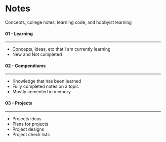 # Notes
Concepts, college notes, learning code, and hobbyist learning


#### 01 - Learning
--- 
- Concepts, ideas, etc that I am currently learning
- New and Not completed

#### 02 - Compendiums
--- 
- Knowledge that has been learned
- Fully completed notes on a topic
- Mostly cemented in memory

#### 03 - Projects
--- 
- Projects ideas
- Plans for projects
- Project designs
- Project check lists
